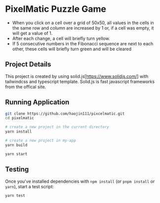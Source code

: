 # PixelMatic Puzzle Game
- When you click on a cell over a grid of 50x50, all values in the cells in the same row and column are increased by 1 or, if a cell was empty, it will get a value of 1.
- After each change, a cell will briefly turn yellow. 
- If 5 consecutive numbers in the Fibonacci sequence are next to each other, these cells will briefly turn green and will be cleared

## Project Details
This project is created by using solid.js[https://www.solidjs.com/] with tailwindcss and typescript template.
Solid.js is fast javascript frameworks from the offical site.

## Running Application

```bash
git clone https://github.com/haojin111/pixcelmatic.git
cd pixelmatic

# create a new project in the current directory
yarn install

# create a new project in my-app
yarn build

yarn start
```

## Testing

Once you've installed dependencies with `npm install` (or `pnpm install` or `yarn`), start a test script:

```bash
yarn test
```
